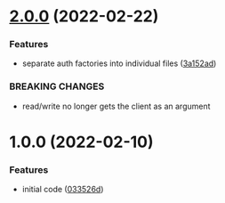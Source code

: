 # [2.0.0](https://github.com/mikaelkaron/fastify-openid-auth/compare/v1.0.0...v2.0.0) (2022-02-22)


### Features

* separate auth factories into individual files ([3a152ad](https://github.com/mikaelkaron/fastify-openid-auth/commit/3a152adb421047f76df78d0c2b573a0fdb984835))


### BREAKING CHANGES

* read/write no longer gets the client as an argument

# 1.0.0 (2022-02-10)


### Features

* initial code ([033526d](https://github.com/mikaelkaron/fastify-openid-auth/commit/033526d6a0a45a39c52d0ae82ed6b2744c03feb3))
